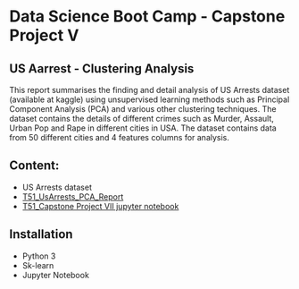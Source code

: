 # Data Science Boot Camp - Capstone Project V


## US Aarrest - Clustering Analysis
This report summarises the finding and detail analysis of US Arrests dataset (available at kaggle) using unsupervised learning methods such as Principal Component Analysis (PCA) and various other clustering techniques. The dataset contains the details of different crimes such as Murder, Assault, Urban Pop and Rape in different cities in USA. The dataset contains data from 50 different cities and 4 features columns for analysis.


## Content:
- US Arrests dataset
- [T51_UsArrests_PCA_Report](https://github.com/Bhardwaj-Saurabh/finalCapstone./blob/master/T51_UsArrests_PCA_Report.docx)
- [T51_Capstone Project VII jupyter notebook](https://github.com/Bhardwaj-Saurabh/finalCapstone./blob/master/T51_Capstone%20Project%20VII.ipynb)

## Installation
- Python 3
- Sk-learn
- Jupyter Notebook

